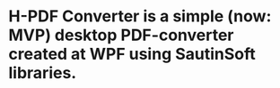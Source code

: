 # H-PDF Converter is a simple (now: MVP) desktop PDF-converter created at WPF using  SautinSoft libraries.
